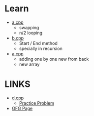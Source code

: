 # Learn

- [a.cpp](./a.cpp)
  -  swapping
  - n/2 looping
- [b.cpp](./b.cpp)
  - Start / End method
  - specially in recursion
- [a.cpp](./a.cpp)
  - adding one by one new from back
  - new array

# LINKS

- [d.cpp](./d.cpp)
  - [Practice Problem](https://practice.geeksforgeeks.org/problems/reverse-a-string/1)
- [GFG Page](https://www.geeksforgeeks.org/write-a-program-to-reverse-an-array-or-string/)
